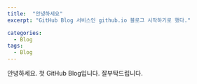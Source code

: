 ```yaml
---
title:  "안녕하세요"
excerpt: "GitHub Blog 서비스인 github.io 블로그 시작하기로 했다."

categories:
  - Blog
tags:
  - Blog
---
```


안녕하세요.
첫 GitHub Blog입니다.
잘부탁드립니다.
